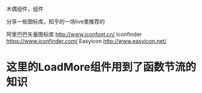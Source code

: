 木偶组件，组件


分享一些图标库，知乎的一场live里推荐的

阿里巴巴矢量图标库
http://www.iconfont.cn/
Iconfinder
https://www.iconfinder.com/
Easyicon
http://www.easyicon.net/


# 这里的LoadMore组件用到了函数节流的知识

<script>
// this  函数节流
let timeoutId

window.addEventListener('scroll', function() {
  if (this.props.isLoadingMore) {
    return
  }
  
  console.log('只要滚动就会触发');

  if (timeoutId) clearTimeout(timeoutId)

  timeoutId = setTimeout(callback, 300)


}.bind(this), false)

function callback() {
  console.log('这是我们想要监听的效果，一次滚动结束');
}
</script>